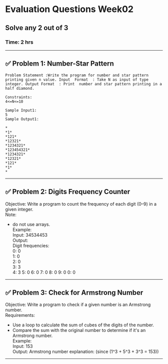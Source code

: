 # **Evaluation Questions Week02**
## Solve any 2 out of 3 
### Time: 2 hrs

---

## ✅ **Problem 1:  Number-Star Pattern**
``
Problem Statement :Write the program for number and star pattern printing given n value.
Input  Format  : Take N as input of type integer.
Output Format  : Print  number and star pattern printing in a half diamond. 
``
```
Constraints:
4<=N<=10

Sample Input1:
5
Sample Output1:

*
*1*
*121*
*12321*
*1234321*
*123454321*
*1234321*
*12321*
*121*
*1*
*
```
---


## ✅ **Problem 2: Digits Frequency Counter**
Objective: Write a program to count the frequency of each digit (0–9) in a given integer.  
Note:
- do not use arrays.  
Example:  
Input: 34534453  
Output:  
Digit frequencies:  
0: 0  
1: 0  
2: 0  
3: 3  
4: 3
5: 0
6: 0
7: 0
8: 0
9: 0
0: 0  

---

## ✅ **Problem 3: Check for Armstrong Number**
Objective: Write a program to check if a given number is an Armstrong number.  
Requirements:  
- Use a loop to calculate the sum of cubes of the digits of the number.  
- Compare the sum with the original number to determine if it's an Armstrong number.  
Example:  
Input: 153  
Output: Armstrong number 
explanation: 
(since (1^3 + 5^3 + 3^3 = 153))


---

